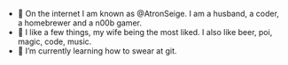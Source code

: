 - 👋 On the internet I am known as @AtronSeige. I am a husband, a coder, a homebrewer and a n00b gamer.
- 👀 I like a few things, my wife being the most liked. I also like beer, poi, magic, code, music.
- 🌱 I’m currently learning how to swear at git.
